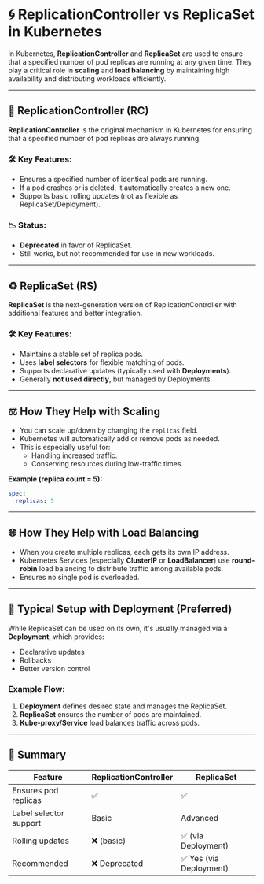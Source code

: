 
# 🌀 ReplicationController vs ReplicaSet in Kubernetes

In Kubernetes, **ReplicationController** and **ReplicaSet** are used to ensure that a specified number of pod replicas are running at any given time. They play a critical role in **scaling** and **load balancing** by maintaining high availability and distributing workloads efficiently.

---

## 🔁 ReplicationController (RC)
**ReplicationController** is the original mechanism in Kubernetes for ensuring that a specified number of pod replicas are always running.

### 🛠️ Key Features:
- Ensures a specified number of identical pods are running.
- If a pod crashes or is deleted, it automatically creates a new one.
- Supports basic rolling updates (not as flexible as ReplicaSet/Deployment).

### 📉 Status:
- **Deprecated** in favor of ReplicaSet.
- Still works, but not recommended for use in new workloads.

---

## ♻️ ReplicaSet (RS)
**ReplicaSet** is the next-generation version of ReplicationController with additional features and better integration.

### 🛠️ Key Features:
- Maintains a stable set of replica pods.
- Uses **label selectors** for flexible matching of pods.
- Supports declarative updates (typically used with **Deployments**).
- Generally **not used directly**, but managed by Deployments.

---

## ⚖️ How They Help with **Scaling**
- You can scale up/down by changing the `replicas` field.
- Kubernetes will automatically add or remove pods as needed.
- This is especially useful for:
  - Handling increased traffic.
  - Conserving resources during low-traffic times.

**Example (replica count = 5):**
```yaml
spec:
  replicas: 5
```

---

## 🌐 How They Help with **Load Balancing**
- When you create multiple replicas, each gets its own IP address.
- Kubernetes Services (especially **ClusterIP** or **LoadBalancer**) use **round-robin** load balancing to distribute traffic among available pods.
- Ensures no single pod is overloaded.

---

## 🧠 Typical Setup with Deployment (Preferred)
While ReplicaSet can be used on its own, it's usually managed via a **Deployment**, which provides:
- Declarative updates
- Rollbacks
- Better version control

### Example Flow:
1. **Deployment** defines desired state and manages the ReplicaSet.
2. **ReplicaSet** ensures the number of pods are maintained.
3. **Kube-proxy/Service** load balances traffic across pods.

---

## 🧾 Summary

| Feature               | ReplicationController | ReplicaSet        |
|-----------------------|------------------------|-------------------|
| Ensures pod replicas  | ✅                     | ✅                |
| Label selector support| Basic                  | Advanced          |
| Rolling updates       | ❌ (basic)              | ✅ (via Deployment)|
| Recommended           | ❌ Deprecated           | ✅ Yes (via Deployment) |
